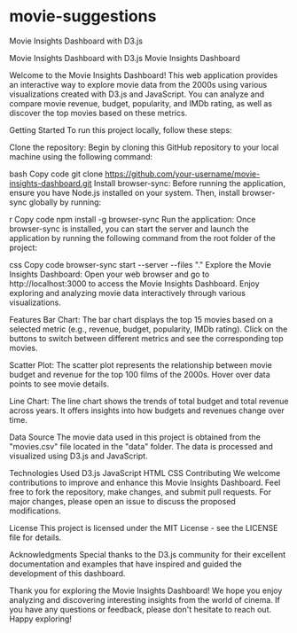 # movie-suggestions
Movie Insights Dashboard with D3.js


Movie Insights Dashboard with D3.js
Movie Insights Dashboard

Welcome to the Movie Insights Dashboard! This web application provides an interactive way to explore movie data from the 2000s using various visualizations created with D3.js and JavaScript. You can analyze and compare movie revenue, budget, popularity, and IMDb rating, as well as discover the top movies based on these metrics.

Getting Started
To run this project locally, follow these steps:

Clone the repository: Begin by cloning this GitHub repository to your local machine using the following command:

bash
Copy code
git clone https://github.com/your-username/movie-insights-dashboard.git
Install browser-sync: Before running the application, ensure you have Node.js installed on your system. Then, install browser-sync globally by running:

r
Copy code
npm install -g browser-sync
Run the application: Once browser-sync is installed, you can start the server and launch the application by running the following command from the root folder of the project:

css
Copy code
browser-sync start --server --files "."
Explore the Movie Insights Dashboard: Open your web browser and go to http://localhost:3000 to access the Movie Insights Dashboard. Enjoy exploring and analyzing movie data interactively through various visualizations.

Features
Bar Chart: The bar chart displays the top 15 movies based on a selected metric (e.g., revenue, budget, popularity, IMDb rating). Click on the buttons to switch between different metrics and see the corresponding top movies.

Scatter Plot: The scatter plot represents the relationship between movie budget and revenue for the top 100 films of the 2000s. Hover over data points to see movie details.

Line Chart: The line chart shows the trends of total budget and total revenue across years. It offers insights into how budgets and revenues change over time.

Data Source
The movie data used in this project is obtained from the "movies.csv" file located in the "data" folder. The data is processed and visualized using D3.js and JavaScript.

Technologies Used
D3.js
JavaScript
HTML
CSS
Contributing
We welcome contributions to improve and enhance this Movie Insights Dashboard. Feel free to fork the repository, make changes, and submit pull requests. For major changes, please open an issue to discuss the proposed modifications.

License
This project is licensed under the MIT License - see the LICENSE file for details.

Acknowledgments
Special thanks to the D3.js community for their excellent documentation and examples that have inspired and guided the development of this dashboard.

Thank you for exploring the Movie Insights Dashboard! We hope you enjoy analyzing and discovering interesting insights from the world of cinema. If you have any questions or feedback, please don't hesitate to reach out. Happy exploring!
